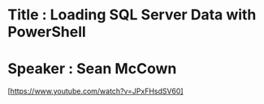 # Title : Loading SQL Server Data with PowerShell
# Speaker : Sean McCown

[https://www.youtube.com/watch?v=JPxFHsdSV60]
